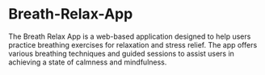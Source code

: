 # Breath-Relax-App
The Breath Relax App is a web-based application designed to help users practice breathing exercises for relaxation and stress relief. The app offers various breathing techniques and guided sessions to assist users in achieving a state of calmness and mindfulness.
